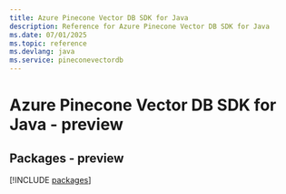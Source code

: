 ```yaml
---
title: Azure Pinecone Vector DB SDK for Java
description: Reference for Azure Pinecone Vector DB SDK for Java
ms.date: 07/01/2025
ms.topic: reference
ms.devlang: java
ms.service: pineconevectordb
---
```

# Azure Pinecone Vector DB SDK for Java - preview
## Packages - preview
[!INCLUDE [packages](pinecone-vector-db-index.md)]